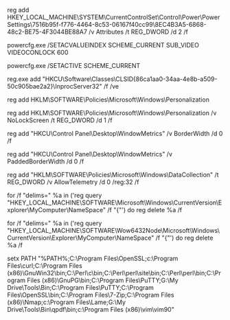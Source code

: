 reg add HKEY_LOCAL_MACHINE\SYSTEM\CurrentControlSet\Control\Power\PowerSettings\7516b95f-f776-4464-8c53-06167f40cc99\8EC4B3A5-6868-48c2-BE75-4F3044BE88A7 /v Attributes /t REG_DWORD /d 2 /f

powercfg.exe /SETACVALUEINDEX SCHEME_CURRENT SUB_VIDEO VIDEOCONLOCK 600

powercfg.exe /SETACTIVE SCHEME_CURRENT

reg.exe add "HKCU\Software\Classes\CLSID\{86ca1aa0-34aa-4e8b-a509-50c905bae2a2}\InprocServer32" /f /ve

reg add HKLM\SOFTWARE\Policies\Microsoft\Windows\Personalization

reg add HKLM\SOFTWARE\Policies\Microsoft\Windows\Personalization /v NoLockScreen /t REG_DWORD /d 1 /f

reg add "HKCU\Control Panel\Desktop\WindowMetrics" /v BorderWidth /d 0 /f

reg add "HKCU\Control Panel\Desktop\WindowMetrics" /v PaddedBorderWidth /d 0 /f

reg add "HKLM\SOFTWARE\Policies\Microsoft\Windows\DataCollection" /t REG_DWORD /v AllowTelemetry /d 0 /reg:32 /f

for /f "delims=" %a in ('reg query "HKEY_LOCAL_MACHINE\SOFTWARE\Microsoft\Windows\CurrentVersion\Explorer\MyComputer\NameSpace" /f "{"') do reg delete %a /f

for /f "delims=" %a in ('reg query "HKEY_LOCAL_MACHINE\SOFTWARE\Wow6432Node\Microsoft\Windows\CurrentVersion\Explorer\MyComputer\NameSpace" /f "{"') do reg delete %a /f

setx PATH "%PATH%;C:\Program Files\OpenSSL;c:\Program Files\curl\;C:\Program Files (x86)\GnuWin32\bin;C:\Perl\c\bin;C:\Perl\perl\site\bin;C:\Perl\perl\bin;C:\Program Files (x86)\GnuPG\bin;C:\Program Files\PuTTY\;G:\My Drive\Tools\Bin;C:\Program Files\PuTTY;C:\Program Files\OpenSSL\bin;C:\Program Files\7-Zip;C:\Program Files (x86)\Nmap;c:\Program Files\Lame\;G:\My Drive\Tools\Bin\qpdf\bin;c:\Program Files (x86)\vim\vim90"
